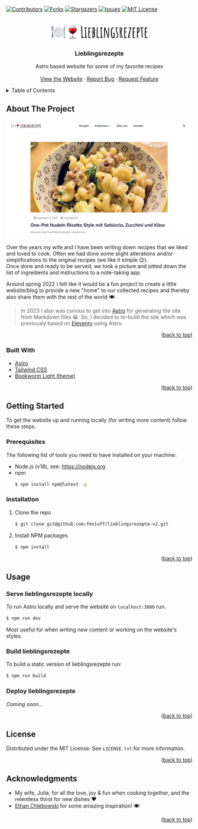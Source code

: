 <div id="top"></div><!-- for back-linking to the top of the README -->

[![Contributors][contributors-shield]][contributors-url]
[![Forks][forks-shield]][forks-url]
[![Stargazers][stars-shield]][stars-url]
[![Issues][issues-shield]][issues-url]
[![MIT License][license-shield]][license-url]

<!-- PROJECT LOGO -->
<br />

<div style="text-align: center">
  <a href="https://github.com/fmstuff/lieblingsrezepte">
    <img src="public/images/logo.png" width="260" alt="Logo">
  </a>

  <h3>Lieblingsrezepte</h3>

  <p>
    Astro based website for some of my favorite recipes
    <br />
    <br />
    <a href="https://fmstuff.github.io/lieblingsrezepte/">View the Website</a>
    ·
    <a href="https://github.com/fmstuff/lieblingsrezepte-v2/issues">Report Bug</a>
    ·
    <a href="https://github.com/fmstuff/lieblingsrezepte-v2/issues">Request Feature</a>
  </p>
</div>

<!-- TABLE OF CONTENTS -->
<details>
  <summary>Table of Contents</summary>
  <ol>
    <li>
      <a href="#about-the-project">About The Project</a>
      <ul>
        <li><a href="#built-with">Built With</a></li>
      </ul>
    </li>
    <li>
      <a href="#getting-started">Getting Started</a>
      <ul>
        <li><a href="#prerequisites">Prerequisites</a></li>
        <li><a href="#installation">Installation</a></li>
      </ul>
    </li>
    <li>
      <a href="#usage">Usage</a>
      <ul>
        <li><a href="#serve-lieblingsrezepte-locally">Serve lieblingsrezepte locally</a></li>
        <li><a href="#build-lieblingsrezepte">Build lieblingsrezepte</a></li>
      </ul>
    </li>
    <li><a href="#license">License</a></li>
    <li><a href="#acknowledgments">Acknowledgments</a></li>
  </ol>
</details>

<!-- ABOUT THE PROJECT -->

## About The Project

[![Product Name Screen Shot][product-screenshot]](https://fmstuff.github.io/lieblingsrezepte/)

Over the years my wife and I have been writing down recipes that we liked and
loved to cook. Often we had done some slight alterations and/or simplifications
to the original recipes (we like it simple 😉).  
Once done and ready to be served, we took a picture and jotted down the list of
ingredients and instructions to a note-taking app.

Around spring 2022 I felt like it would be a fun project to create a little
website/blog to provide a new "home" to our collected recipes and thereby also
share them with the rest of the world 🍽

> In 2023 I also was curious to get into [Astro][astro-url] for generating the
> site from Markdown files 😁. So, I decided to re-build the site which was
> previously based on [Eleventy][eleventy-url] using Astro.

<p align="right">(<a href="#top">back to top</a>)</p>

### Built With

- [Astro][astro-url]
- [Tailwind CSS][tailwind-url]
- [Bookworm Light (theme)][bookworm-url]

<p align="right">(<a href="#top">back to top</a>)</p>

<!-- GETTING STARTED -->

## Getting Started

To get the website up and running locally (for writing more content) follow
these steps.

### Prerequisites

The following list of tools you need to have installed on your machine:

- Node.js (v18), see: https://nodejs.org
- npm
  ```sh
  $ npm install npm@latest -g
  ```

### Installation

1. Clone the repo
   ```sh
   $ git clone git@github.com:fmstuff/lieblingsrezepte-v2.git
   ```
2. Install NPM packages
   ```sh
   $ npm install
   ```

<p align="right">(<a href="#top">back to top</a>)</p>

## Usage

### Serve lieblingsrezepte locally

To run Astro locally and serve the website on `localhost:3000` run:

```sh
$ npm run dev
```

Most useful for when writing new content or working on the website's styles.

### Build lieblingsrezepte

To build a static version of lieblingsrezepte run:

```sh
$ npm run build
```

### Deploy lieblingsrezepte

_Coming soon..._

<p align="right">(<a href="#top">back to top</a>)</p>

<!-- LICENSE -->

## License

Distributed under the MIT License. See `LICENSE.txt` for more information.

<p align="right">(<a href="#top">back to top</a>)</p>

<!-- ACKNOWLEDGMENTS -->

## Acknowledgments

- My wife, Julia, for all the love, joy & fun when cooking together, and the
  relentless thirst for new dishes ❤️
- [Ethan Chlebowski](https://www.youtube.com/c/CookwithE) for some amazing inspiration! 🍽

<p align="right">(<a href="#top">back to top</a>)</p>

<!-- MARKDOWN LINKS & IMAGES -->
<!-- https://www.markdownguide.org/basic-syntax/#reference-style-links -->

[contributors-shield]: https://img.shields.io/github/contributors/fmstuff/lieblingsrezepte-v2.svg?style=for-the-badge
[contributors-url]: https://github.com/fmstuff/lieblingsrezepte-v2/graphs/contributors
[forks-shield]: https://img.shields.io/github/forks/fmstuff/lieblingsrezepte-v2.svg?style=for-the-badge
[forks-url]: https://github.com/fmstuff/lieblingsrezepte-v2/network/members
[stars-shield]: https://img.shields.io/github/stars/fmstuff/lieblingsrezepte-v2.svg?style=for-the-badge
[stars-url]: https://github.com/fmstuff/lieblingsrezepte-v2/stargazers
[issues-shield]: https://img.shields.io/github/issues/fmstuff/lieblingsrezepte-v2.svg?style=for-the-badge
[issues-url]: https://github.com/fmstuff/lieblingsrezepte-v2/issues
[license-shield]: https://img.shields.io/github/license/fmstuff/lieblingsrezepte-v2.svg?style=for-the-badge
[license-url]: https://github.com/fmstuff/lieblingsrezepte-v2/blob/main/LICENSE.txt
[eleventy-url]: https://www.11ty.dev/
[product-screenshot]: ./public/images/project_screenshot.png
[astro-url]: https://astro.build/
[tailwind-url]: https://tailwindcss.com/
[bookworm-url]: https://github.com/themefisher/bookworm-light-astro
